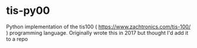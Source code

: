 # tis-py00
Python implementation of the tis100 ( https://www.zachtronics.com/tis-100/ ) programming language. Originally wrote this in 2017 but thought I'd add it to a repo

